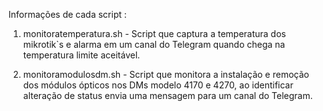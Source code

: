 Informações de cada script :

1. monitoratemperatura.sh - Script que captura a temperatura dos mikrotik`s e alarma em um canal do Telegram quando chega na temperatura limite aceitável.

2. monitoramodulosdm.sh - Script que monitora a instalação e remoção dos módulos ópticos nos DMs modelo 4170 e 4270, ao identificar alteração de status envia uma mensagem para um canal do Telegram.
